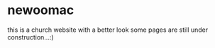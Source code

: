 # newoomac
this is a church website with a better look
some pages are still under construction...:)
